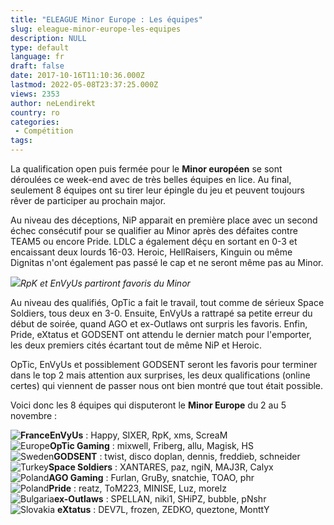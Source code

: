 ```yaml
---
title: "ELEAGUE Minor Europe : Les équipes"
slug: eleague-minor-europe-les-equipes
description: NULL
type: default
language: fr
draft: false
date: 2017-10-16T11:10:36.000Z
lastmod: 2022-05-08T23:37:25.000Z
views: 2353
author: neLendirekt
country: ro
categories:
 - Compétition
tags:
---
```

La qualification open puis fermée pour le **Minor européen** se sont déroulées ce week-end avec de très belles équipes en lice. Au final, seulement 8 équipes ont su tirer leur épingle du jeu et peuvent toujours rêver de participer au prochain major.

Au niveau des déceptions, NiP apparait en première place avec un second échec consécutif pour se qualifier au Minor après des défaites contre TEAM5 ou encore Pride. LDLC a également déçu en sortant en 0-3 et encaissant deux lourds 16-03\. Heroic, HellRaisers, Kinguin ou même Dignitas n'ont également pas passé le cap et ne seront même pas au Minor.

![](https://flickshot-ue.s3.eu-west-2.amazonaws.com/flickshot/article/59e48efada3e3/images/hF00CFedA76sSSbj6thzhg66pgnPePsuUX80KTPD.jpeg)_RpK et EnVyUs partiront favoris du Minor_

Au niveau des qualifiés, OpTic a fait le travail, tout comme de sérieux Space Soldiers, tous deux en 3-0\. Ensuite, EnVyUs a rattrapé sa petite erreur du début de soirée, quand AGO et ex-Outlaws ont surpris les favoris. Enfin, Pride, eXtatus et GODSENT ont attendu le dernier match pour l'emporter, les deux premiers cités écartant tout de même NiP et Heroic.

OpTic, EnVyUs et possiblement GODSENT seront les favoris pour terminer dans le top 2 mais attention aux surprises, les deux qualifications (online certes) qui viennent de passer nous ont bien montré que tout était possible.

Voici donc les 8 équipes qui disputeront le **Minor Europe** du 2 au 5 novembre : 

**![France](/images/countries/fr.svg)⁠EnVyUs** : Happy, SIXER, RpK, xms, ScreaM  
![Europe](/images/countries/eu.svg)⁠**OpTic Gaming** : mixwell, Friberg, allu, Magisk, HS  
![Sweden](/images/countries/se.svg)**⁠GODSENT** : twist, disco doplan, dennis, freddieb, schneider  
![Turkey](/images/countries/tr.svg)⁠**Space Soldiers** : XANTARES, paz, ngiN, MAJ3R, Calyx  
![Poland](/images/countries/pl.svg)⁠**AGO Gaming** : Furlan, GruBy, snatchie, TOAO, phr  
![Poland](/images/countries/pl.svg)⁠**Pride** : reatz, ToM223, MINISE, Luz, morelz  
![Bulgaria](/images/countries/bg.svg)⁠**ex-Outlaws** : SPELLAN, niki1, SHiPZ, bubble, pNshr  
![Slovakia](/images/countries/sk.svg)⁠ **eXtatus** : DEV7L, frozen, ZEDKO, queztone, MonttY
